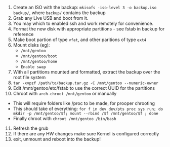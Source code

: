 1) Create an ISO with the backup: `mkisofs -iso-level 3 -o backup.iso backup/`, where `backup/` contains the backup
2) Grab any Live USB and boot from it.
3) You may which to enabled ssh and work remotely for convenience.
4) Format the new disk with appropriate partitions - see fstab in backup for reference
5) Make boot partion of type `vfat`, and other paritions of type `ext4`
6) Mount disks (eg):
   -	`/mnt/gentoo`
   -	`/mnt/gentoo/boot`
   -	`/mnt/gentoo/home`
   -    `Enable swap`
7) With all partitions mounted and formatted, extract the backup over the root file system
8) `tar -xvpzf /path/to/backup.tar.gz -C /mnt/gentoo --numeric-owner`
9) Edit /mnt/gentoo/etc/fstab to use the correct UUID for the partitions
10) Chroot with `arch-chroot /mnt/gentoo` or manually
   - This will require folders like /proc to be made, for prooper chrooting
   - This should take of everything: `for f in dev dev/pts proc sys run; do mkdir -p /mnt/gentoo/$f; mount --rbind /$f /mnt/gentoo/$f ; done`
   - Finally chroot with `chroot /mnt/gentoo /bin/bash`
11) Refresh the grub
12) If there are any HW changes make sure Kernel is configured correctly
13) exit, unmount and reboot into the backup!

